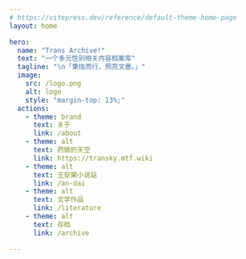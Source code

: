 ```yaml
---
# https://vitepress.dev/reference/default-theme-home-page
layout: home

hero:
  name: "Trans Archive!"
  text: "一个多元性别相关内容档案库"
  tagline: "\n「秉烛而行，照亮文墨。」"
  image:
    src: /logo.png
    alt: logo
    style: "margin-top: 13%;"
  actions:
    - theme: brand
      text: 关于
      link: /about
    - theme: alt
      text: 药娘的天空
      link: https://transky.mtf.wiki
    - theme: alt
      text: 王安黛小说站
      link: /an-dai
    - theme: alt
      text: 文学作品
      link: /literature
    - theme: alt
      text: 存档
      link: /archive

---
```

